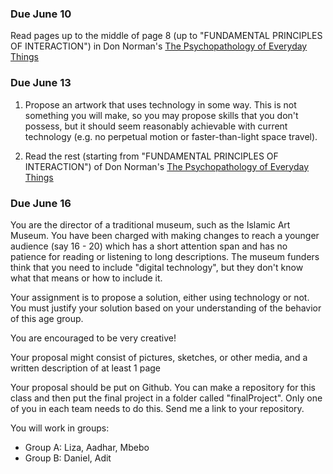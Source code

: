 ### Due June 10

Read pages up to the middle of page 8 
(up to "FUNDAMENTAL PRINCIPLES OF INTERACTION") 
in Don Norman's
[The Psychopathology of Everyday
Things](https://github.com/michaelshiloh/resourcesForClasses/blob/master/doc/Norman-COGS1-ThePsychopathology-of-Everyday-Things.pdf)

### Due June 13

1. Propose an artwork that uses technology in some way.
This is not something you will make, so you may propose
skills that you don't possess, but it should seem reasonably 
achievable with current technology (e.g. no perpetual motion or 
faster-than-light space travel). 

2. Read the rest 
(starting from "FUNDAMENTAL PRINCIPLES OF INTERACTION") 
of Don Norman's
[The Psychopathology of Everyday
Things](https://github.com/michaelshiloh/resourcesForClasses/blob/master/doc/Norman-COGS1-ThePsychopathology-of-Everyday-Things.pdf)

### Due June 16

You are the director of a traditional museum,
such as the Islamic Art Museum. 
You have been charged with making changes to reach a younger audience 
(say 16 - 20)
which has a short attention span and has no patience for reading
or listening to long descriptions. The museum funders think that
you need to include "digital technology", but they don't know what that
means or how to include it.

Your assignment is to propose a solution, either using technology
or not. You must justify your solution based on your understanding 
of the behavior of this age group. 

You are encouraged to be very creative!

Your proposal might consist of pictures, sketches, or other media, and a
written description of at least 1 page

Your proposal should be put on Github. You can make a repository for this
class and then put the final project in a folder called "finalProject". Only
one of you in each team needs to do this. Send me a link to your repository.

You will work in groups:
- Group A: Liza, Aadhar, Mbebo
- Group B: Daniel, Adit
